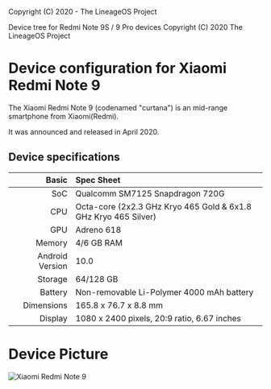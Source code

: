 Copyright (C) 2020 - The LineageOS Project

Device tree for Redmi Note 9S / 9 Pro devices
Copyright (C) 2020 The LineageOS Project
 
  Device configuration for Xiaomi Redmi Note 9 
  ============================================
 
  The Xiaomi Redmi Note 9 (codenamed "curtana") is an mid-range 
smartphone from Xiaomi(Redmi).
 
  It was announced and released in April 2020.
 
  ## Device specifications
 
  Basic  |  Spec Sheet
--------:|:-------------------------
   SoC   | Qualcomm SM7125 Snapdragon 720G
   CPU   | Octa-core (2x2.3 GHz Kryo 465 Gold & 6x1.8 GHz Kryo 465 Silver)
   GPU   | Adreno 618
Memory   | 4/6 GB RAM
Android Version | 10.0 
Storage  | 64/128 GB
Battery  | Non-removable Li-Polymer 4000 mAh battery
Dimensions | 165.8 x 76.7 x 8.8 mm
Display  | 1080 x 2400 pixels, 20:9 ratio, 6.67 inches

# Device Picture

![Xiaomi Redmi Note 9 ](https://fdn2.gsmarena.com/vv/pics/xiaomi/xiaomi-redmi-note-9-pro-max-2.jpg "Xiaomi Redmi Note 9") 

